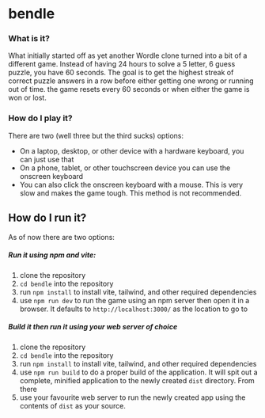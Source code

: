 # bendle

### What is it?
What initially started off as yet another Wordle clone turned into a bit of a different game. Instead of having 24 hours to solve a 5 letter, 6 guess puzzle,
you have 60 seconds. The goal is to get the highest streak of correct puzzle answers in a row before either getting one wrong or running out of time. the game
resets every 60 seconds or when either the game is won or lost.

### How do I play it?
There are two (well three but the third sucks) options:
* On a laptop, desktop, or other device with a hardware keyboard, you can just use that
* On a phone, tablet, or other touchscreen device you can use the onscreen keyboard
* You can also click the onscreen keyboard with a mouse. This is very slow and makes the game tough. This method is not recommended.

## How do I run it?
As of now there are two options:

##### Run it using npm and vite:
1) clone the repository
2) `cd bendle` into the repository
3) run `npm install` to install vite, tailwind, and other required dependencies
4) use `npm run dev` to run the game using an npm server then open it in a browser. It defaults to `http://localhost:3000/` as the location to go to

##### Build it then run it using your web server of choice
1) clone the repository
2) `cd bendle` into the repository
3) run `npm install` to install vite, tailwind, and other required dependencies
4) use `npm run build` to do a proper build of the application. It will spit out a complete, minified application to the newly created `dist` directory. From there
5) use your favourite web server to run the newly created app using the contents of `dist` as your source.
